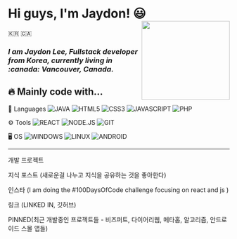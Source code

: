 <h1> Hi guys, I'm Jaydon! 😃 <img align="right" width="200dp" height="180" src="https://user-images.githubusercontent.com/96518885/166162989-5e806038-3a39-498e-adc4-5863988a047d.jpg" /> </h1>

:kr:
:canada:

<div>
<p> 
<h3>
<em>I am Jaydon Lee, Fullstack developer from  Korea, currently living in :canada: Vancouver, Canada.</em>
</h3>
</p>
</div>

<h2>🔥 Mainly code with...</h2>

🚀 Languages
![JAVA](https://img.shields.io/badge/-JAVA-007396?style=for-the-badge&logo=JAVA&logoColor=ffffff)
![HTML5](https://img.shields.io/badge/-HTML5-F05032?style=for-the-badge&logo=html5&logoColor=ffffff)
![CSS3](https://img.shields.io/badge/-CSS3-007ACC?style=for-the-badge&logo=css3)
![JAVASCRIPT](https://img.shields.io/badge/-JavaScript-%23F7DF1C?style=for-the-badge&logo=JavaScript&logoColor=000000&labelColor=%23F7DF1C)
![PHP](https://img.shields.io/badge/PHP-777BB4?style=for-the-badge&logo=php&logoColor=ffffff)


⚙️ Tools 
![REACT](https://img.shields.io/badge/React-00ADD8?style=for-the-badge&logo=react&logoColor=ffffff)
![NODE.JS](https://img.shields.io/badge/Node.js-43853D?style=for-the-badge&logo=node.js&logoColor=ffffff)
![GIT](https://img.shields.io/badge/GIT-E44C30?style=for-the-badge&logo=git&logoColor=white)


🖥️ OS
![WINDOWS](https://img.shields.io/badge/Windows-0078D6?style=for-the-badge&logo=windows&logoColor=ffffff)
![LINUX](https://img.shields.io/badge/Linux-FCC624?style=for-the-badge&logo=linux&logoColor=000000)
![ANDROID](https://img.shields.io/badge/Android-3DDC84?style=for-the-badge&logo=android&logoColor=ffffff)

___

개발 프로젝트

지식 포스트 (새로운걸 나누고 지식을 공유하는 것을 좋아한다)

인스타 (I am doing the #100DaysOfCode challenge focusing on react and js )

링크 (LINKED IN, 깃허브)

PINNED(최근 개발중인 프로젝트들 - 비즈퍼트, 다이어리웹, 메타홈, 알고리즘, 안드로이드 스몰 앱들)
